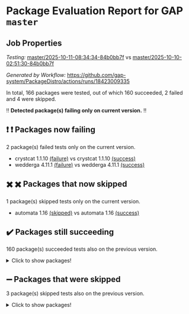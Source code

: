 # Package Evaluation Report for GAP `master`

## Job Properties

*Testing:* [master/2025-10-11-08:34:34-84b0bb7f](https://github.com/gap-system/PackageDistro/blob/data/reports/master/2025-10-11-08:34:34-84b0bb7f) vs [master/2025-10-10-02:51:30-84b0bb7f](https://github.com/gap-system/PackageDistro/blob/data/reports/master/2025-10-10-02:51:30-84b0bb7f)

*Generated by Workflow:* https://github.com/gap-system/PackageDistro/actions/runs/18423009335

In total, 166 packages were tested, out of which 160 succeeded, 2 failed and 4 were skipped.

:bangbang: **Detected package(s) failing only on current version.** :bangbang:

## :exclamation: :exclamation: Packages now failing

2 package(s) failed tests only on the current version.
- crystcat 1.1.10 [(failure)](https://github.com/gap-system/PackageDistro/actions/runs/18423009335/job/52500209646) vs crystcat 1.1.10 [(success)](https://github.com/gap-system/PackageDistro/actions/runs/18394631511/job/52411847557)
- wedderga 4.11.1 [(failure)](https://github.com/gap-system/PackageDistro/actions/runs/18423009335/job/52500209887) vs wedderga 4.11.1 [(success)](https://github.com/gap-system/PackageDistro/actions/runs/18394631511/job/52411847843)

## :heavy_multiplication_x: :heavy_multiplication_x: Packages that now skipped

1 package(s) skipped tests only on the current version.
- automata 1.16 [(skipped)](https://github.com/gap-system/PackageDistro/actions/runs/18423009335/job/52500209629) vs automata 1.16 [(success)](https://github.com/gap-system/PackageDistro/actions/runs/18394631511/job/52411847533)

## :heavy_check_mark: Packages still succeeding

160 package(s) succeeded tests also on the previous version.
<details><summary>Click to show packages!</summary>

- 4ti2interface 2024.11-01 [(success)](https://github.com/gap-system/PackageDistro/actions/runs/18423009335/job/52500209614)
- ace 5.7.0 [(success)](https://github.com/gap-system/PackageDistro/actions/runs/18423009335/job/52500209623)
- aclib 1.3.3 [(success)](https://github.com/gap-system/PackageDistro/actions/runs/18423009335/job/52500209620)
- agt 0.3.1 [(success)](https://github.com/gap-system/PackageDistro/actions/runs/18423009335/job/52500209616)
- alco 1.1.2 [(success)](https://github.com/gap-system/PackageDistro/actions/runs/18423009335/job/52500209613)
- alnuth 3.2.1 [(success)](https://github.com/gap-system/PackageDistro/actions/runs/18423009335/job/52500209632)
- anupq 3.3.2 [(success)](https://github.com/gap-system/PackageDistro/actions/runs/18423009335/job/52500209633)
- atlasrep 2.1.9 [(success)](https://github.com/gap-system/PackageDistro/actions/runs/18423009335/job/52500209631)
- autodoc 2025.05.09 [(success)](https://github.com/gap-system/PackageDistro/actions/runs/18423009335/job/52500209628)
- automgrp 1.3.3 [(success)](https://github.com/gap-system/PackageDistro/actions/runs/18423009335/job/52500209636)
- autpgrp 1.11.1 [(success)](https://github.com/gap-system/PackageDistro/actions/runs/18423009335/job/52500209635)
- cap 2025.09-04 [(success)](https://github.com/gap-system/PackageDistro/actions/runs/18423009335/job/52500209642)
- caratinterface 2.3.7 [(success)](https://github.com/gap-system/PackageDistro/actions/runs/18423009335/job/52500209645)
- cddinterface 2025.06.24 [(success)](https://github.com/gap-system/PackageDistro/actions/runs/18423009335/job/52500209654)
- circle 1.6.6 [(success)](https://github.com/gap-system/PackageDistro/actions/runs/18423009335/job/52500209647)
- classicpres 1.22 [(success)](https://github.com/gap-system/PackageDistro/actions/runs/18423009335/job/52500209640)
- cohomolo 1.6.11 [(success)](https://github.com/gap-system/PackageDistro/actions/runs/18423009335/job/52500209644)
- congruence 1.2.7 [(success)](https://github.com/gap-system/PackageDistro/actions/runs/18423009335/job/52500209649)
- corefreesub 0.6 [(success)](https://github.com/gap-system/PackageDistro/actions/runs/18423009335/job/52500209655)
- corelg 1.57 [(success)](https://github.com/gap-system/PackageDistro/actions/runs/18423009335/job/52500209652)
- crime 1.6 [(success)](https://github.com/gap-system/PackageDistro/actions/runs/18423009335/job/52500209648)
- crisp 1.4.8 [(success)](https://github.com/gap-system/PackageDistro/actions/runs/18423009335/job/52500209659)
- crypting 0.10.6 [(success)](https://github.com/gap-system/PackageDistro/actions/runs/18423009335/job/52500209650)
- cryst 4.1.30 [(success)](https://github.com/gap-system/PackageDistro/actions/runs/18423009335/job/52500209660)
- ctbllib 1.3.11 [(success)](https://github.com/gap-system/PackageDistro/actions/runs/18423009335/job/52500209661)
- cubefree 1.21 [(success)](https://github.com/gap-system/PackageDistro/actions/runs/18423009335/job/52500209656)
- curlinterface 2.4.2 [(success)](https://github.com/gap-system/PackageDistro/actions/runs/18423009335/job/52500209657)
- cvec 2.8.4 [(success)](https://github.com/gap-system/PackageDistro/actions/runs/18423009335/job/52500209669)
- datastructures 0.3.3 [(success)](https://github.com/gap-system/PackageDistro/actions/runs/18423009335/job/52500209671)
- deepthought 1.0.9 [(success)](https://github.com/gap-system/PackageDistro/actions/runs/18423009335/job/52500209673)
- design 1.8.2 [(success)](https://github.com/gap-system/PackageDistro/actions/runs/18423009335/job/52500209663)
- difsets 2.3.1 [(success)](https://github.com/gap-system/PackageDistro/actions/runs/18423009335/job/52500209680)
- digraphs 1.13.1 [(success)](https://github.com/gap-system/PackageDistro/actions/runs/18423009335/job/52500209668)
- edim 1.3.8 [(success)](https://github.com/gap-system/PackageDistro/actions/runs/18423009335/job/52500209664)
- example 4.4.1 [(success)](https://github.com/gap-system/PackageDistro/actions/runs/18423009335/job/52500209672)
- examplesforhomalg 2023.10-01 [(success)](https://github.com/gap-system/PackageDistro/actions/runs/18423009335/job/52500209666)
- factint 1.6.3 [(success)](https://github.com/gap-system/PackageDistro/actions/runs/18423009335/job/52500209686)
- ferret 1.0.15 [(success)](https://github.com/gap-system/PackageDistro/actions/runs/18423009335/job/52500209674)
- fga 1.5.0 [(success)](https://github.com/gap-system/PackageDistro/actions/runs/18423009335/job/52500209675)
- fining 1.5.6 [(success)](https://github.com/gap-system/PackageDistro/actions/runs/18423009335/job/52500209683)
- float 1.0.9 [(success)](https://github.com/gap-system/PackageDistro/actions/runs/18423009335/job/52500209708)
- format 1.4.4 [(success)](https://github.com/gap-system/PackageDistro/actions/runs/18423009335/job/52500209678)
- forms 1.2.13 [(success)](https://github.com/gap-system/PackageDistro/actions/runs/18423009335/job/52500209682)
- fplsa 1.2.7 [(success)](https://github.com/gap-system/PackageDistro/actions/runs/18423009335/job/52500209688)
- fr 2.4.13 [(success)](https://github.com/gap-system/PackageDistro/actions/runs/18423009335/job/52500209689)
- francy 2.0.3 [(success)](https://github.com/gap-system/PackageDistro/actions/runs/18423009335/job/52500209695)
- fwtree 1.3 [(success)](https://github.com/gap-system/PackageDistro/actions/runs/18423009335/job/52500209697)
- gapdoc 1.6.7 [(success)](https://github.com/gap-system/PackageDistro/actions/runs/18423009335/job/52500209693)
- gauss 2024.11-01 [(success)](https://github.com/gap-system/PackageDistro/actions/runs/18423009335/job/52500209696)
- gaussforhomalg 2024.08-01 [(success)](https://github.com/gap-system/PackageDistro/actions/runs/18423009335/job/52500209694)
- gbnp 1.1.0 [(success)](https://github.com/gap-system/PackageDistro/actions/runs/18423009335/job/52500209706)
- generalizedmorphismsforcap 2025.08-01 [(success)](https://github.com/gap-system/PackageDistro/actions/runs/18423009335/job/52500209705)
- genss 1.6.9 [(success)](https://github.com/gap-system/PackageDistro/actions/runs/18423009335/job/52500209698)
- gradedmodules 2024.12-01 [(success)](https://github.com/gap-system/PackageDistro/actions/runs/18423009335/job/52500209703)
- gradedringforhomalg 2024.07-01 [(success)](https://github.com/gap-system/PackageDistro/actions/runs/18423009335/job/52500209701)
- grape 4.9.3 [(success)](https://github.com/gap-system/PackageDistro/actions/runs/18423009335/job/52500209710)
- groupoids 1.79 [(success)](https://github.com/gap-system/PackageDistro/actions/runs/18423009335/job/52500209713)
- grpconst 2.6.5 [(success)](https://github.com/gap-system/PackageDistro/actions/runs/18423009335/job/52500209715)
- guarana 0.96.3 [(success)](https://github.com/gap-system/PackageDistro/actions/runs/18423009335/job/52500209714)
- guava 3.20 [(success)](https://github.com/gap-system/PackageDistro/actions/runs/18423009335/job/52500209785)
- hap 1.70 [(success)](https://github.com/gap-system/PackageDistro/actions/runs/18423009335/job/52500209730)
- hapcryst 0.1.15 [(success)](https://github.com/gap-system/PackageDistro/actions/runs/18423009335/job/52500209725)
- hecke 1.5.4 [(success)](https://github.com/gap-system/PackageDistro/actions/runs/18423009335/job/52500209737)
- help 4.0 [(success)](https://github.com/gap-system/PackageDistro/actions/runs/18423009335/job/52500209728)
- homalg 2024.01-01 [(success)](https://github.com/gap-system/PackageDistro/actions/runs/18423009335/job/52500209720)
- homalgtocas 2025.08-01 [(success)](https://github.com/gap-system/PackageDistro/actions/runs/18423009335/job/52500209723)
- ibnp 0.17 [(success)](https://github.com/gap-system/PackageDistro/actions/runs/18423009335/job/52500209735)
- idrel 2.49 [(success)](https://github.com/gap-system/PackageDistro/actions/runs/18423009335/job/52500209727)
- images 1.3.3 [(success)](https://github.com/gap-system/PackageDistro/actions/runs/18423009335/job/52500209747)
- inducereduce 1.1 [(success)](https://github.com/gap-system/PackageDistro/actions/runs/18423009335/job/52500209751)
- intpic 0.4.0 [(success)](https://github.com/gap-system/PackageDistro/actions/runs/18423009335/job/52500209732)
- io 4.9.3 [(success)](https://github.com/gap-system/PackageDistro/actions/runs/18423009335/job/52500209754)
- io_forhomalg 2023.02-04 [(success)](https://github.com/gap-system/PackageDistro/actions/runs/18423009335/job/52500209734)
- irredsol 1.4.4 [(success)](https://github.com/gap-system/PackageDistro/actions/runs/18423009335/job/52500209740)
- json 2.2.3 [(success)](https://github.com/gap-system/PackageDistro/actions/runs/18423009335/job/52500209761)
- jupyterkernel 1.5.1 [(success)](https://github.com/gap-system/PackageDistro/actions/runs/18423009335/job/52500209753)
- jupyterviz 1.5.6 [(success)](https://github.com/gap-system/PackageDistro/actions/runs/18423009335/job/52500209752)
- kan 1.37 [(success)](https://github.com/gap-system/PackageDistro/actions/runs/18423009335/job/52500209758)
- kbmag 1.5.11 [(success)](https://github.com/gap-system/PackageDistro/actions/runs/18423009335/job/52500209748)
- laguna 3.9.7 [(success)](https://github.com/gap-system/PackageDistro/actions/runs/18423009335/job/52500209767)
- liealgdb 2.3.0 [(success)](https://github.com/gap-system/PackageDistro/actions/runs/18423009335/job/52500209764)
- liepring 2.9.1 [(success)](https://github.com/gap-system/PackageDistro/actions/runs/18423009335/job/52500209756)
- liering 2.4.2 [(success)](https://github.com/gap-system/PackageDistro/actions/runs/18423009335/job/52500209755)
- linearalgebraforcap 2025.09-01 [(success)](https://github.com/gap-system/PackageDistro/actions/runs/18423009335/job/52500209760)
- lins 0.9 [(success)](https://github.com/gap-system/PackageDistro/actions/runs/18423009335/job/52500209759)
- localizeringforhomalg 2023.10-01 [(success)](https://github.com/gap-system/PackageDistro/actions/runs/18423009335/job/52500209768)
- loops 3.4.4 [(success)](https://github.com/gap-system/PackageDistro/actions/runs/18423009335/job/52500209778)
- lpres 1.1.1 [(success)](https://github.com/gap-system/PackageDistro/actions/runs/18423009335/job/52500209763)
- majoranaalgebras 1.5.2 [(success)](https://github.com/gap-system/PackageDistro/actions/runs/18423009335/job/52500209765)
- mapclass 1.4.6 [(success)](https://github.com/gap-system/PackageDistro/actions/runs/18423009335/job/52500209771)
- matgrp 0.72 [(success)](https://github.com/gap-system/PackageDistro/actions/runs/18423009335/job/52500209775)
- matricesforhomalg 2025.09-01 [(success)](https://github.com/gap-system/PackageDistro/actions/runs/18423009335/job/52500209787)
- modisom 3.0.0 [(success)](https://github.com/gap-system/PackageDistro/actions/runs/18423009335/job/52500209774)
- modulepresentationsforcap 2025.09-01 [(success)](https://github.com/gap-system/PackageDistro/actions/runs/18423009335/job/52500209795)
- modules 2024.12-01 [(success)](https://github.com/gap-system/PackageDistro/actions/runs/18423009335/job/52500209782)
- monoidalcategories 2025.08-02 [(success)](https://github.com/gap-system/PackageDistro/actions/runs/18423009335/job/52500209792)
- nconvex 2024.12-01 [(success)](https://github.com/gap-system/PackageDistro/actions/runs/18423009335/job/52500209781)
- nilmat 1.4.2 [(success)](https://github.com/gap-system/PackageDistro/actions/runs/18423009335/job/52500209777)
- nock 1.5 [(success)](https://github.com/gap-system/PackageDistro/actions/runs/18423009335/job/52500209779)
- normalizinterface 1.4.1 [(success)](https://github.com/gap-system/PackageDistro/actions/runs/18423009335/job/52500209788)
- nq 2.5.11 [(success)](https://github.com/gap-system/PackageDistro/actions/runs/18423009335/job/52500209786)
- numericalsgps 1.4.0 [(success)](https://github.com/gap-system/PackageDistro/actions/runs/18423009335/job/52500209783)
- openmath 11.5.3 [(success)](https://github.com/gap-system/PackageDistro/actions/runs/18423009335/job/52500209789)
- orb 5.0.1 [(success)](https://github.com/gap-system/PackageDistro/actions/runs/18423009335/job/52500209799)
- packagemanager 1.6.3 [(success)](https://github.com/gap-system/PackageDistro/actions/runs/18423009335/job/52500209801)
- patternclass 2.4.5 [(success)](https://github.com/gap-system/PackageDistro/actions/runs/18423009335/job/52500209800)
- permut 2.0.5 [(success)](https://github.com/gap-system/PackageDistro/actions/runs/18423009335/job/52500209798)
- polenta 1.3.11 [(success)](https://github.com/gap-system/PackageDistro/actions/runs/18423009335/job/52500209804)
- polycyclic 2.17 [(success)](https://github.com/gap-system/PackageDistro/actions/runs/18423009335/job/52500209802)
- polymaking 0.8.7 [(success)](https://github.com/gap-system/PackageDistro/actions/runs/18423009335/job/52500209803)
- primgrp 4.0.1 [(success)](https://github.com/gap-system/PackageDistro/actions/runs/18423009335/job/52500209819)
- profiling 2.6.2 [(success)](https://github.com/gap-system/PackageDistro/actions/runs/18423009335/job/52500209811)
- qdistrnd 0.9.5 [(success)](https://github.com/gap-system/PackageDistro/actions/runs/18423009335/job/52500209815)
- qpa 1.35 [(success)](https://github.com/gap-system/PackageDistro/actions/runs/18423009335/job/52500209814)
- quagroup 1.8.4 [(success)](https://github.com/gap-system/PackageDistro/actions/runs/18423009335/job/52500209821)
- radiroot 2.9 [(success)](https://github.com/gap-system/PackageDistro/actions/runs/18423009335/job/52500209810)
- rcwa 4.8.0 [(success)](https://github.com/gap-system/PackageDistro/actions/runs/18423009335/job/52500209812)
- rds 1.9 [(success)](https://github.com/gap-system/PackageDistro/actions/runs/18423009335/job/52500209832)
- recog 1.4.4 [(success)](https://github.com/gap-system/PackageDistro/actions/runs/18423009335/job/52500209820)
- repndecomp 1.3.1 [(success)](https://github.com/gap-system/PackageDistro/actions/runs/18423009335/job/52500209823)
- repsn 3.1.2 [(success)](https://github.com/gap-system/PackageDistro/actions/runs/18423009335/job/52500209817)
- resclasses 4.7.4 [(success)](https://github.com/gap-system/PackageDistro/actions/runs/18423009335/job/52500209828)
- ringsforhomalg 2024.11-02 [(success)](https://github.com/gap-system/PackageDistro/actions/runs/18423009335/job/52500209825)
- sco 2023.08-01 [(success)](https://github.com/gap-system/PackageDistro/actions/runs/18423009335/job/52500209831)
- scscp 2.4.4 [(success)](https://github.com/gap-system/PackageDistro/actions/runs/18423009335/job/52500209835)
- semigroups 5.5.4 [(success)](https://github.com/gap-system/PackageDistro/actions/runs/18423009335/job/52500209834)
- sglppow 2.4 [(success)](https://github.com/gap-system/PackageDistro/actions/runs/18423009335/job/52500209826)
- sgpviz 0.999.6 [(success)](https://github.com/gap-system/PackageDistro/actions/runs/18423009335/job/52500209833)
- simpcomp 2.1.14 [(success)](https://github.com/gap-system/PackageDistro/actions/runs/18423009335/job/52500209849)
- singular 2025.08.26 [(success)](https://github.com/gap-system/PackageDistro/actions/runs/18423009335/job/52500209842)
- sl2reps 1.1 [(success)](https://github.com/gap-system/PackageDistro/actions/runs/18423009335/job/52500209845)
- sla 1.6.2 [(success)](https://github.com/gap-system/PackageDistro/actions/runs/18423009335/job/52500209841)
- smallantimagmas 0.5.1 [(success)](https://github.com/gap-system/PackageDistro/actions/runs/18423009335/job/52500209846)
- smallclassnr 1.4.1 [(success)](https://github.com/gap-system/PackageDistro/actions/runs/18423009335/job/52500209847)
- smallgrp 1.5.4 [(success)](https://github.com/gap-system/PackageDistro/actions/runs/18423009335/job/52500209850)
- smallsemi 0.7.2 [(success)](https://github.com/gap-system/PackageDistro/actions/runs/18423009335/job/52500209840)
- sonata 2.9.7 [(success)](https://github.com/gap-system/PackageDistro/actions/runs/18423009335/job/52500209848)
- sophus 1.27 [(success)](https://github.com/gap-system/PackageDistro/actions/runs/18423009335/job/52500209867)
- sotgrps 1.3 [(success)](https://github.com/gap-system/PackageDistro/actions/runs/18423009335/job/52500209855)
- spinsym 1.5.2 [(success)](https://github.com/gap-system/PackageDistro/actions/runs/18423009335/job/52500209862)
- standardff 1.0 [(success)](https://github.com/gap-system/PackageDistro/actions/runs/18423009335/job/52500209857)
- symbcompcc 1.3.2 [(success)](https://github.com/gap-system/PackageDistro/actions/runs/18423009335/job/52500209858)
- thelma 1.3 [(success)](https://github.com/gap-system/PackageDistro/actions/runs/18423009335/job/52500209859)
- tomlib 1.2.11 [(success)](https://github.com/gap-system/PackageDistro/actions/runs/18423009335/job/52500209854)
- toolsforhomalg 2025.05-01 [(success)](https://github.com/gap-system/PackageDistro/actions/runs/18423009335/job/52500209860)
- toric 1.9.6 [(success)](https://github.com/gap-system/PackageDistro/actions/runs/18423009335/job/52500209856)
- transgrp 3.6.5 [(success)](https://github.com/gap-system/PackageDistro/actions/runs/18423009335/job/52500209871)
- twistedconjugacy 3.1.0 [(success)](https://github.com/gap-system/PackageDistro/actions/runs/18423009335/job/52500209872)
- typeset 1.2.3 [(success)](https://github.com/gap-system/PackageDistro/actions/runs/18423009335/job/52500209866)
- ugaly 4.1.3 [(success)](https://github.com/gap-system/PackageDistro/actions/runs/18423009335/job/52500209868)
- unipot 1.6 [(success)](https://github.com/gap-system/PackageDistro/actions/runs/18423009335/job/52500209870)
- unitlib 5.0.0 [(success)](https://github.com/gap-system/PackageDistro/actions/runs/18423009335/job/52500209897)
- utils 0.92 [(success)](https://github.com/gap-system/PackageDistro/actions/runs/18423009335/job/52500209876)
- uuid 0.7 [(success)](https://github.com/gap-system/PackageDistro/actions/runs/18423009335/job/52500209884)
- walrus 0.9991 [(success)](https://github.com/gap-system/PackageDistro/actions/runs/18423009335/job/52500209880)
- wpe 0.8 [(success)](https://github.com/gap-system/PackageDistro/actions/runs/18423009335/job/52500209881)
- xmod 2.95 [(success)](https://github.com/gap-system/PackageDistro/actions/runs/18423009335/job/52500209895)
- xmodalg 1.32 [(success)](https://github.com/gap-system/PackageDistro/actions/runs/18423009335/job/52500209882)
- yangbaxter 0.10.7 [(success)](https://github.com/gap-system/PackageDistro/actions/runs/18423009335/job/52500209902)
- zeromqinterface 0.17 [(success)](https://github.com/gap-system/PackageDistro/actions/runs/18423009335/job/52500209896)
</details>

## :heavy_minus_sign: Packages that were skipped

3 package(s) skipped tests also on the previous version.
<details><summary>Click to show packages!</summary>

- browse 1.8.21 [(skipped)](https://github.com/gap-system/PackageDistro/actions/runs/18423009335/job/52499880062)
- itc 1.5.1 [(skipped)](https://github.com/gap-system/PackageDistro/actions/runs/18423009335/job/52499880062)
- xgap 4.33 [(skipped)](https://github.com/gap-system/PackageDistro/actions/runs/18423009335/job/52499880062)
</details>

